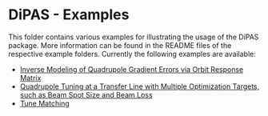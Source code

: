 # DiPAS - Examples

This folder contains various examples for illustrating the usage of the DiPAS package. More information
can be found in the README files of the respective example folders. Currently the following examples are
available:

* [Inverse Modeling of Quadrupole Gradient Errors via Orbit Response Matrix](./inverse_modeling_via_orm)
* [Quadrupole Tuning at a Transfer Line with Multiple Optimization Targets, such as Beam Spot Size and Beam Loss](./transfer_line_quadrupole_tuning)
* [Tune Matching](./tune_matching)
